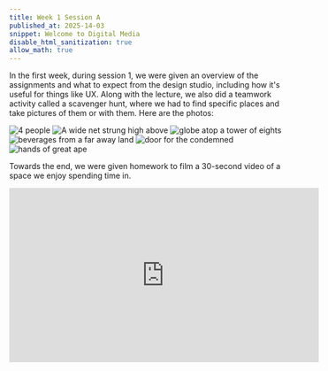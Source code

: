 ```yaml
---
title: Week 1 Session A
published_at: 2025-14-03
snippet: Welcome to Digital Media
disable_html_sanitization: true
allow_math: true
---
```

In the first week, during session 1, we were given an overview of the assignments and what to expect from the design studio, including how it's useful for things like UX. Along with the lecture, we also did a teamwork activity called a scavenger hunt, where we had to find specific places and take pictures of them or with them. Here are the photos:

![4 people](subfolder/pic1.png)
![A wide net strung high above](subfolder/pic2.png)
![ globe atop a tower of eights](subfolder/pic3.png)
![beverages from a far away land](subfolder/pic4.png)
![door for the condemned](subfolder/pic5.png)
![hands of great ape](subfolder/pic6.png)

Towards the end, we were given homework to film a 30-second video of a space we enjoy spending time in.

<iframe width="560" height="315" src="https://www.youtube.com/embed/_UxAwr5cBzc?si=lDCt0WF1cv2Orlto" title="YouTube video player" frameborder="0" allow="accelerometer; autoplay; clipboard-write; encrypted-media; gyroscope; picture-in-picture; web-share" referrerpolicy="strict-origin-when-cross-origin" allowfullscreen></iframe>
